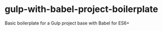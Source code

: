 # gulp-with-babel-project-boilerplate
Basic boilerplate for a Gulp project base with Babel for ES6+

